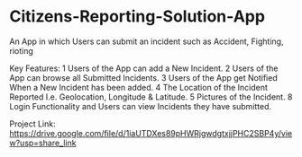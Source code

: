 # Citizens-Reporting-Solution-App
 An  App in which Users can submit an incident such as Accident, Fighting, rioting 
 
 Key Features:
1 	Users of the App can  add a New Incident.
2 	Users of the App can  browse all Submitted Incidents.
3 	Users of the App get Notified When a New Incident has been added.
4 	The Location of the Incident Reported I.e. Geolocation, Longitude & Latitude.
5 	Pictures of the Incident.
8 	Login Functionality and Users can view Incidents they have submitted.

Project Link: https://drive.google.com/file/d/1iaUTDXes89pHWRjgwdgtxjjPHC2SBP4y/view?usp=share_link
